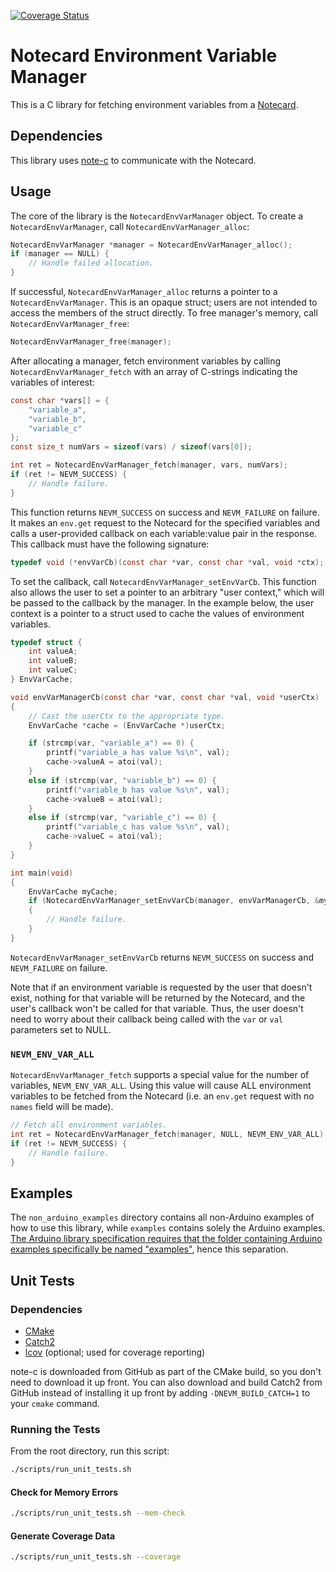 [![Coverage Status](https://coveralls.io/repos/github/blues/notecard-env-var-manager/badge.svg?branch=main)](https://coveralls.io/github/blues/notecard-env-var-manager?branch=main)

# Notecard Environment Variable Manager

This is a C library for fetching environment variables from a [Notecard](https://blues.io/products/notecard/).

## Dependencies

This library uses [note-c](https://github.com/blues/note-c) to communicate with the Notecard.

## Usage

The core of the library is the `NotecardEnvVarManager` object. To create a `NotecardEnvVarManager`, call `NotecardEnvVarManager_alloc`:

```c
NotecardEnvVarManager *manager = NotecardEnvVarManager_alloc();
if (manager == NULL) {
    // Handle failed allocation.
}
```

If successful, `NotecardEnvVarManager_alloc` returns a pointer to a `NotecardEnvVarManager`. This is an opaque struct; users are not intended to access the members of the struct directly. To free manager's memory, call `NotecardEnvVarManager_free`:

```c
NotecardEnvVarManager_free(manager);
```

After allocating a manager, fetch environment variables by calling `NotecardEnvVarManager_fetch` with an array of C-strings indicating the variables of interest:

```c
const char *vars[] = {
    "variable_a",
    "variable_b",
    "variable_c"
};
const size_t numVars = sizeof(vars) / sizeof(vars[0]);

int ret = NotecardEnvVarManager_fetch(manager, vars, numVars);
if (ret != NEVM_SUCCESS) {
    // Handle failure.
}
```

This function returns `NEVM_SUCCESS` on success and `NEVM_FAILURE` on failure. It makes an `env.get` request to the Notecard for the specified variables and calls a user-provided callback on each variable:value pair in the response. This callback must have the following signature:

```c
typedef void (*envVarCb)(const char *var, const char *val, void *ctx);
```

To set the callback, call `NotecardEnvVarManager_setEnvVarCb`. This function also allows the user to set a pointer to an arbitrary "user context," which will be passed to the callback by the manager. In the example below, the user context is a pointer to a struct used to cache the values of environment variables.

```c
typedef struct {
    int valueA;
    int valueB;
    int valueC;
} EnvVarCache;

void envVarManagerCb(const char *var, const char *val, void *userCtx)
{
    // Cast the userCtx to the appropriate type.
    EnvVarCache *cache = (EnvVarCache *)userCtx;

    if (strcmp(var, "variable_a") == 0) {
        printf("variable_a has value %s\n", val);
        cache->valueA = atoi(val);
    }
    else if (strcmp(var, "variable_b") == 0) {
        printf("variable_b has value %s\n", val);
        cache->valueB = atoi(val);
    }
    else if (strcmp(var, "variable_c") == 0) {
        printf("variable_c has value %s\n", val);
        cache->valueC = atoi(val);
    }
}

int main(void)
{
    EnvVarCache myCache;
    if (NotecardEnvVarManager_setEnvVarCb(manager, envVarManagerCb, &myCache) != NEVM_SUCCESS)
    {
        // Handle failure.
    }
}
```

`NotecardEnvVarManager_setEnvVarCb` returns `NEVM_SUCCESS` on success and `NEVM_FAILURE` on failure.

Note that if an environment variable is requested by the user that doesn't exist, nothing for that variable will be returned by the Notecard, and the user's callback won't be called for that variable. Thus, the user doesn't need to worry about their callback being called with the `var` or `val` parameters set to NULL.

### `NEVM_ENV_VAR_ALL`

`NotecardEnvVarManager_fetch` supports a special value for the number of variables, `NEVM_ENV_VAR_ALL`. Using this value will cause ALL environment variables to be fetched from the Notecard (i.e. an `env.get` request with no `names` field will be made).

```c
// Fetch all environment variables.
int ret = NotecardEnvVarManager_fetch(manager, NULL, NEVM_ENV_VAR_ALL);
if (ret != NEVM_SUCCESS) {
    // Handle failure.
}
```

## Examples

The `non_arduino_examples` directory contains all non-Arduino examples of how to use this library, while `examples` contains solely the Arduino examples. [The Arduino library specification requires that the folder containing Arduino examples specifically be named "examples"](https://arduino.github.io/arduino-cli/0.33/library-specification/#library-examples), hence this separation.

## Unit Tests

### Dependencies

- [CMake](https://cmake.org/)
- [Catch2](https://github.com/catchorg/Catch2)
- [lcov](https://github.com/linux-test-project/lcov) (optional; used for coverage reporting)

note-c is downloaded from GitHub as part of the CMake build, so you don't need to download it up front. You can also download and build Catch2 from GitHub instead of installing it up front by adding `-DNEVM_BUILD_CATCH=1` to your `cmake` command.

### Running the Tests

From the root directory, run this script:

```bash
./scripts/run_unit_tests.sh
```

#### Check for Memory Errors

```bash
./scripts/run_unit_tests.sh --mem-check
```

#### Generate Coverage Data

```bash
./scripts/run_unit_tests.sh --coverage
```
